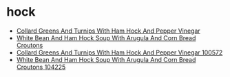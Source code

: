 # hock

 * [Collard Greens And Turnips With Ham Hock And Pepper Vinegar](../../index/c/collard-greens-and-turnips-with-ham-hock-and-pepper-vinegar-100572.json)
 * [White Bean And Ham Hock Soup With Arugula And Corn Bread Croutons](../../index/w/white-bean-and-ham-hock-soup-with-arugula-and-corn-bread-croutons-104225.json)
 * [Collard Greens And Turnips With Ham Hock And Pepper Vinegar 100572](../../index/c/collard-greens-and-turnips-with-ham-hock-and-pepper-vinegar-100572.json)
 * [White Bean And Ham Hock Soup With Arugula And Corn Bread Croutons 104225](../../index/w/white-bean-and-ham-hock-soup-with-arugula-and-corn-bread-croutons-104225.json)
